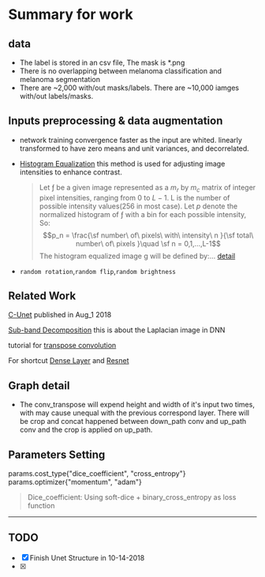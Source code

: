 # Summary for work 

## data 
+ The label is stored in an csv file, The mask is *.png
+ There is no overlapping between melanoma classification and melanoma segmentation 
+ There are ~2,000 with/out masks/labels. There are ~10,000 iamges with/out labels/masks. 

## Inputs preprocessing & data augmentation
+ network training convergence faster as the input are whited. linearly transformed to have zero means and unit variances, and decorrelated.

+ [Histogram Equalization](https://www.math.uci.edu/icamp/courses/math77c/demos/hist_eq.pdf) this method is used for adjusting image intensities to enhance contrast. 
  
    > Let ƒ be a given image represented as a $m_r$ by $m_c$ matrix of integer pixel intensities, ranging from 0 to $L-1$. L is the number of possible intensity values(256 in most case). Let $p$ denote the normalized histogram of ƒ with a bin for each possible intensity, So:
    >$$p_n = \frac{\sf number\ of\ pixels\ with\ intensity\ n }{\sf total\ number\ of\ pixels }\quad  \sf n = 0,1,...,L-1$$
    > The histogram equalized image g will be defined by:... [detail](https://www.math.uci.edu/icamp/courses/math77c/demos/hist_eq.pdf)

+ `random rotation`,`random flip`,`random brightness` 

## Related Work 
[C-Unet](https://www.biorxiv.org/content/biorxiv/early/2018/08/01/382549.full.pdf) published in Aug_1 2018 

[Sub-band Decomposition](https://arxiv.org/ftp/arxiv/papers/1703/1703.08595.pdf) this is about the Laplacian image in DNN

tutorial for [transpose convolution](https://towardsdatascience.com/up-sampling-with-transposed-convolution-9ae4f2df52d0)

For shortcut [Dense Layer](https://arxiv.org/pdf/1608.06993.pdf) and [Resnet](www.google.com)

## Graph detail
- The conv_transpose will expend height and width of it's input two times, with may cause unequal with the previous correspond layer. There will be crop and concat happened between down_path conv and up_path conv and the crop is applied on up_path. 

## Parameters Setting
params.cost_type{"dice_coefficient", "cross_entropy"}
params.optimizer{"momentum", "adam"}

>Dice_coefficient: Using soft-dice + binary_cross_entropy as loss function
---

## **TODO**

- [x] Finish Unet Structure in 10-14-2018
- [x] 